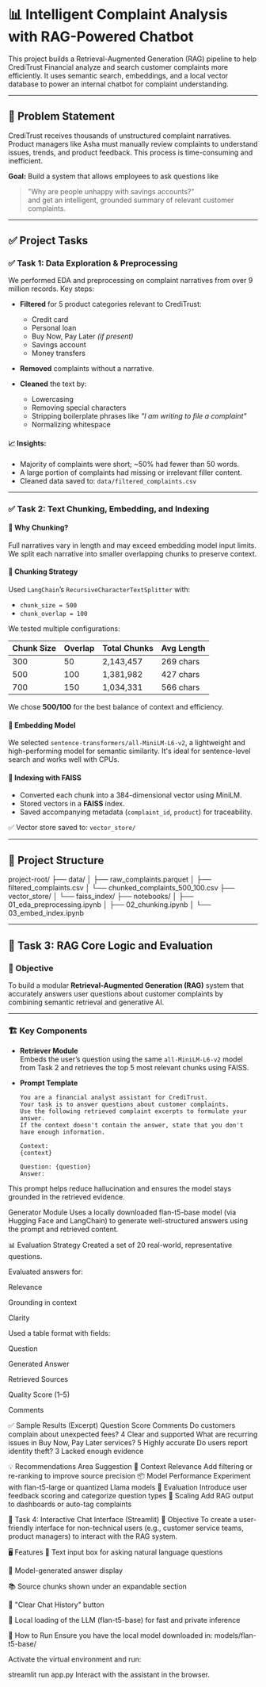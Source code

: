 # 📊 Intelligent Complaint Analysis with RAG-Powered Chatbot

This project builds a Retrieval-Augmented Generation (RAG) pipeline to help CrediTrust Financial analyze and search customer complaints more efficiently. It uses semantic search, embeddings, and a local vector database to power an internal chatbot for complaint understanding.

---

## 🧠 Problem Statement

CrediTrust receives thousands of unstructured complaint narratives. Product managers like Asha must manually review complaints to understand issues, trends, and product feedback. This process is time-consuming and inefficient.

**Goal:** Build a system that allows employees to ask questions like  
> "Why are people unhappy with savings accounts?"  
and get an intelligent, grounded summary of relevant customer complaints.

---

## ✅ Project Tasks

### ✅ Task 1: Data Exploration & Preprocessing

We performed EDA and preprocessing on complaint narratives from over 9 million records. Key steps:

- **Filtered** for 5 product categories relevant to CrediTrust:
  - Credit card
  - Personal loan
  - Buy Now, Pay Later *(if present)*
  - Savings account
  - Money transfers

- **Removed** complaints without a narrative.
- **Cleaned** the text by:
  - Lowercasing
  - Removing special characters
  - Stripping boilerplate phrases like _"I am writing to file a complaint"_
  - Normalizing whitespace

#### 📈 Insights:
- Majority of complaints were short; ~50% had fewer than 50 words.
- A large portion of complaints had missing or irrelevant filler content.
- Cleaned data saved to: `data/filtered_complaints.csv`

---

### ✅ Task 2: Text Chunking, Embedding, and Indexing

#### 🔹 Why Chunking?
Full narratives vary in length and may exceed embedding model input limits. We split each narrative into smaller overlapping chunks to preserve context.

#### 🔹 Chunking Strategy
Used `LangChain`’s `RecursiveCharacterTextSplitter` with:

- `chunk_size = 500`
- `chunk_overlap = 100`

We tested multiple configurations:

| Chunk Size | Overlap | Total Chunks | Avg Length |
|------------|---------|---------------|------------|
| 300        | 50      | 2,143,457     | 269 chars  |
| 500        | 100     | 1,381,982     | 427 chars  |
| 700        | 150     | 1,034,331     | 566 chars  |

We chose **500/100** for the best balance of context and efficiency.

#### 🔹 Embedding Model

We selected `sentence-transformers/all-MiniLM-L6-v2`, a lightweight and high-performing model for semantic similarity. It's ideal for sentence-level search and works well with CPUs.

#### 🔹 Indexing with FAISS

- Converted each chunk into a 384-dimensional vector using MiniLM.
- Stored vectors in a **FAISS** index.
- Saved accompanying metadata (`complaint_id`, `product`) for traceability.

✅ Vector store saved to: `vector_store/`

---

## 📂 Project Structure

project-root/
├── data/
│ ├── raw_complaints.parquet
│ ├── filtered_complaints.csv
│ └── chunked_complaints_500_100.csv
├── vector_store/
│ └── faiss_index/
├── notebooks/
│ ├── 01_eda_preprocessing.ipynb
│ ├── 02_chunking.ipynb
│ └── 03_embed_index.ipynb


---
## 🧠 Task 3: RAG Core Logic and Evaluation

### 🎯 Objective

To build a modular **Retrieval-Augmented Generation (RAG)** system that accurately answers user questions about customer complaints by combining semantic retrieval and generative AI.

---

### 🏗️ Key Components

- **Retriever Module**  
  Embeds the user’s question using the same `all-MiniLM-L6-v2` model from Task 2 and retrieves the top 5 most relevant chunks using FAISS.

- **Prompt Template**

  ```text
  You are a financial analyst assistant for CrediTrust.
  Your task is to answer questions about customer complaints.
  Use the following retrieved complaint excerpts to formulate your answer.
  If the context doesn't contain the answer, state that you don't have enough information.

  Context:
  {context}

  Question: {question}
  Answer:
This prompt helps reduce hallucination and ensures the model stays grounded in the retrieved evidence.

Generator Module
Uses a locally downloaded flan-t5-base model (via Hugging Face and LangChain) to generate well-structured answers using the prompt and retrieved content.

📊 Evaluation Strategy
Created a set of 20 real-world, representative questions.

Evaluated answers for:

Relevance

Grounding in context

Clarity

Used a table format with fields:

Question

Generated Answer

Retrieved Sources

Quality Score (1–5)

Comments

✅ Sample Results (Excerpt)
Question	Score	Comments
Do customers complain about unexpected fees?	4	Clear and supported
What are recurring issues in Buy Now, Pay Later services?	5	Highly accurate
Do users report identity theft?	3	Lacked enough evidence

💡 Recommendations
Area	Suggestion
🔁 Context Relevance	Add filtering or re-ranking to improve source precision
📦 Model Performance	Experiment with flan-t5-large or quantized Llama models
🧪 Evaluation	Introduce user feedback scoring and categorize question types
📐 Scaling	Add RAG output to dashboards or auto-tag complaints

💬 Task 4: Interactive Chat Interface (Streamlit)
🎯 Objective
To create a user-friendly interface for non-technical users (e.g., customer service teams, product managers) to interact with the RAG system.

🖥️ Features
🔎 Text input box for asking natural language questions

🤖 Model-generated answer display

📚 Source chunks shown under an expandable section

🧹 "Clear Chat History" button

💾 Local loading of the LLM (flan-t5-base) for fast and private inference

🚀 How to Run
Ensure you have the local model downloaded in:
models/flan-t5-base/

Activate the virtual environment and run:

streamlit run app.py
Interact with the assistant in the browser.

